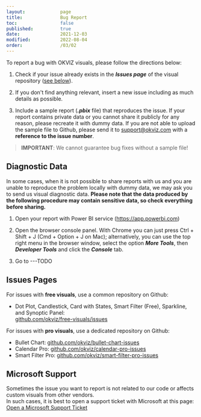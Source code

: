 ```yaml
---
layout:             page
title:              Bug Report
toc:                false
published:          true
date:               2021-12-03
modified:           2022-08-04
order:              /03/02
---
```


To report a bug with OKVIZ visuals, please follow the directions below:

1. Check if your issue already exists in the ***Issues page*** of the visual repository ([see below](#issues-pages)).

2. If you don't find anything relevant, insert a new issue including as much details as possible.

3. Include a sample report (***.pbix*** file) that reproduces the issue. If your report contains private data or you cannot share it publicly for any reason, please recreate it with dummy data. 
If you are not able to upload the sample file to Github, please send it to [support@okviz.com](mailto:support@okviz.com) with a **reference to the issue number**.

> **IMPORTANT**: We cannot guarantee bug fixes without a sample file!

## Diagnostic Data

In some cases, when it is not possible to share reports with us and you are unable to reproduce the problem locally with dummy data, we may ask you to send us visual diagnostic data. **Please note that the data produced by the following procedure may contain sensitive data, so check everything before sharing.**

1. Open your report with Power BI service (https://app.powerbi.com)

2. Open the browser console panel. With Chrome you can just press Ctrl + Shift + J (Cmd + Option + J on Mac);  alternatively, you can use the top right menu in the browser window, select the option ***More Tools***, then ***Developer Tools*** and click the ***Console*** tab.

3. Go to ---TODO





## Issues Pages

For issues with **free visuals**, use a common repository on Github:
- Dot Plot, Candlestick, Card with States, Smart Filter (Free), Sparkline, and Synoptic Panel:  
[github.com/okviz/free-visuals/issues](https://github.com/okviz/free-visuals/issues)


For issues with **pro visuals**, use a dedicated repository on Github:
- Bullet Chart: [github.com/okviz/bullet-chart-issues](https://github.com/okviz/bullet-chart-issues)
- Calendar Pro: [github.com/okviz/calendar-pro-issues](https://github.com/okviz/calendar-pro-issues)
- Smart Filter Pro: [github.com/okviz/smart-filter-pro-issues](https://github.com/okviz/smart-filter-pro-issues)


## Microsoft Support

Sometimes the issue you want to report is not related to our code or affects custom visuals from other vendors.  
In such cases, it is best to open a support ticket with Microsoft at this page: [Open a Microsoft Support Ticket](https://powerbi.microsoft.com/en-us/support/pro/)
